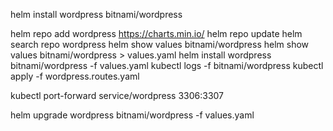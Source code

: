 helm install wordpress bitnami/wordpress

helm repo add wordpress https://charts.min.io/
helm repo update
helm search repo wordpress
helm show values bitnami/wordpress
helm show values bitnami/wordpress > values.yaml
helm install wordpress bitnami/wordpress -f values.yaml
kubectl logs -f  bitnami/wordpress
kubectl apply -f wordpress.routes.yaml

kubectl port-forward service/wordpress 3306:3307

helm upgrade wordpress bitnami/wordpress -f values.yaml